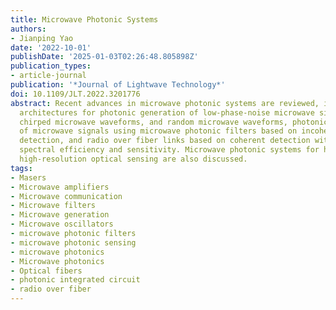 ```yaml
---
title: Microwave Photonic Systems
authors:
- Jianping Yao
date: '2022-10-01'
publishDate: '2025-01-03T02:26:48.805898Z'
publication_types:
- article-journal
publication: '*Journal of Lightwave Technology*'
doi: 10.1109/JLT.2022.3201776
abstract: Recent advances in microwave photonic systems are reviewed, including system
  architectures for photonic generation of low-phase-noise microwave signals, linearly
  chirped microwave waveforms, and random microwave waveforms, photonic processing
  of microwave signals using microwave photonic filters based on incoherent and coherent
  detection, and radio over fiber links based on coherent detection with increased
  spectral efficiency and sensitivity. Microwave photonic systems for high-speed and
  high-resolution optical sensing are also discussed.
tags:
- Masers
- Microwave amplifiers
- Microwave communication
- Microwave filters
- Microwave generation
- Microwave oscillators
- microwave photonic filters
- microwave photonic sensing
- microwave photonics
- Microwave photonics
- Optical fibers
- photonic integrated circuit
- radio over fiber
---
```

